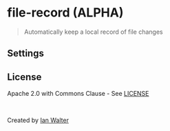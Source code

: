 # file-record (ALPHA)
> Automatically keep a local record of file changes

## Settings

## License

Apache 2.0 with Commons Clause - See [LICENSE][licenseUrl]

&nbsp;

Created by [Ian Walter](https://iankwalter.com)

[licenseUrl]: https://github.com/ianwalter/file-record/blob/master/LICENSE
